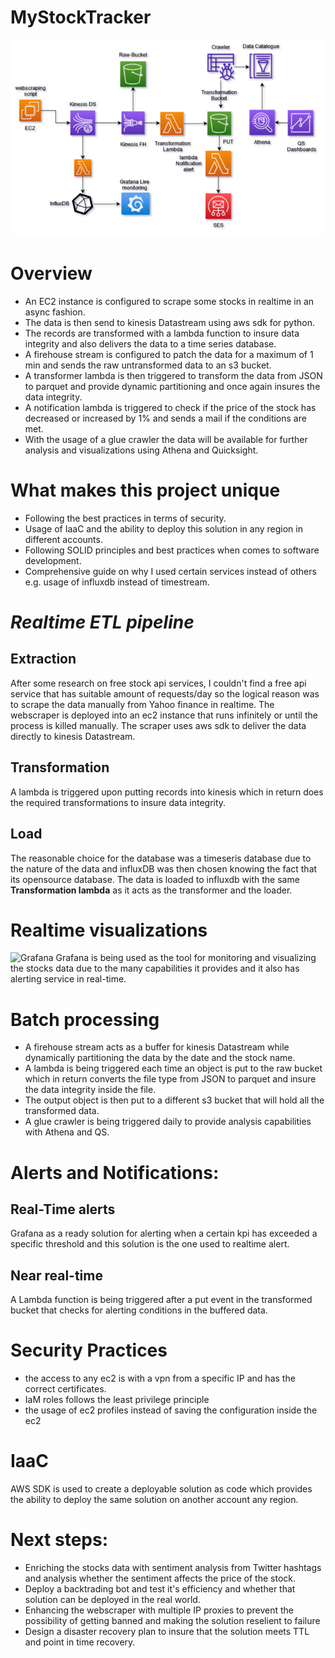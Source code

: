 # MyStockTracker

![Arch Diagram](sources/Stocks_Diagram12-10.jpg)

# Overview

 - An EC2 instance is configured to scrape some stocks in realtime in an
   async fashion.
 - The data is then send to kinesis Datastream using aws  sdk for
   python.
 - The records are transformed with a lambda function to insure data
   integrity and also delivers the data to a time series database.
 - A firehouse stream is configured to patch the data for a maximum of 1
   min and sends the raw untransformed data to an s3 bucket.
 - A transformer lambda is then triggered to transform the data from
   JSON to parquet and provide dynamic partitioning and once again
   insures the data integrity.
 - A notification lambda is triggered to check if the price of the stock
   has decreased or increased by 1% and sends a mail if the conditions
   are met.
 - With the usage of a glue crawler the data will be available for
   further analysis and visualizations using Athena and Quicksight.

# What makes this project unique

 - Following the best practices in terms of security.
 - Usage of IaaC and the ability to deploy this solution in any region
   in different accounts.
 - Following SOLID principles and best practices when comes to software
   development.
 - Comprehensive guide on why I used certain services instead of others
   e.g. usage of influxdb instead of timestream.

# _Realtime ETL pipeline_

## Extraction

After some research on free stock api services, I couldn't find a free api service that has suitable amount of requests/day so the logical reason was to scrape the data manually from Yahoo finance in realtime.
The webscraper is deployed into an ec2 instance that runs infinitely or until the process is killed manually.
The scraper uses aws sdk to deliver the data directly to kinesis Datastream.

## Transformation
A lambda is triggered upon putting records into kinesis which in return does the required transformations to insure data integrity.

## Load

The reasonable choice for the database was a timeseris database due to the nature of the data and influxDB was then chosen knowing the fact that its opensource database.
The data is loaded to influxdb with the same **Transformation lambda** as it acts as the transformer and the loader.

# Realtime visualizations
![Grafana](sources/stock-grafana.gif)
Grafana is being used as the tool for monitoring and visualizing the stocks data due to the many capabilities it provides and it also has alerting service in real-time.

# Batch processing

 - A firehouse stream acts as a buffer for kinesis Datastream while
   dynamically partitioning the data by the date and the stock name.
 - A lambda is being triggered each time an object is put to the raw
   bucket which in return converts the file type from JSON to parquet
   and insure the data integrity inside the file.
 - The output object is then put to a different s3 bucket that will hold
   all the transformed data.
 - A glue crawler is being triggered daily to provide analysis
   capabilities with Athena and QS.
# Alerts and Notifications:

## Real-Time alerts

Grafana as a ready solution for alerting when a certain kpi has exceeded a specific threshold and this solution is the one used to realtime alert.

## Near real-time

A Lambda function is being triggered after a put event in the transformed bucket that checks for alerting conditions in the buffered data.

# Security Practices

 - the access to any ec2 is with a vpn from a specific IP and has the
   correct certificates.
 - IaM roles follows the least privilege principle
 - the usage of ec2 profiles instead of saving the configuration inside
   the ec2

# IaaC

AWS SDK is used to create a deployable solution as code which provides the ability to deploy the same solution on another account any region.

# Next steps: 

 - Enriching the stocks data with sentiment analysis from Twitter
       hashtags and analysis whether the sentiment affects the price of
       the stock.
 - Deploy a backtrading bot and test it's efficiency and whether
       that solution can be deployed in the real world.
 - Enhancing the webscraper with multiple IP proxies to prevent the
       possibility of getting banned and making the solution reselient
       to failure
 - Design a disaster recovery plan to insure that the solution meets
       TTL and point in time recovery.

